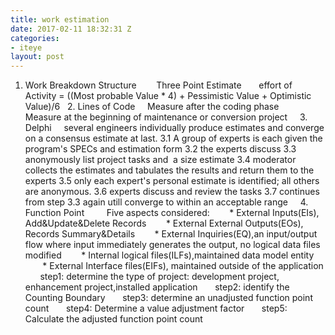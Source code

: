 ```yaml
---
title: work estimation
date: 2017-02-11 18:32:31 Z
categories:
- iteye
layout: post
---
```


1. Work Breakdown Structure        Three Point Estimate       effort of Activity = ((Most probable Value * 4) + Pessimistic Value + Optimistic Value)/6   2. Lines of Code     Measure after the coding phase     Measure at the beginning of maintenance or conversion project     3. Delphi     several engineers individually produce estimates and converge on a consensus estimate at last. 3.1 A group of experts is each given the program's SPECs and estimation form 3.2 the experts discuss 3.3 anonymously list project tasks and  a size estimate 3.4 moderator collects the estimates and tabulates the results and return them to the experts 3.5 only each expert's personal estimate is identified; all others are anonymous. 3.6 experts discuss and review the tasks 3.7 continues from step 3.3 again utill converge to within an acceptable range     4. Function Point         Five aspects considered:        * External Inputs(EIs), Add&Update&Delete Records        * External External Outputs(EOs), Records Summary&Details        * External Inquiries(EQ),an input/output flow where input immediately generates the output, no logical data files modified        * Internal logical files(ILFs),maintained data model entity        * External Interface files(EIFs), maintained outside of the application       step1: determine the type of project: development project, enhancement project,installed application       step2: identify the Counting Boundary       step3: determine an unadjusted function point count       step4: Determine a value adjustment factor       step5: Calculate the adjusted function point count           